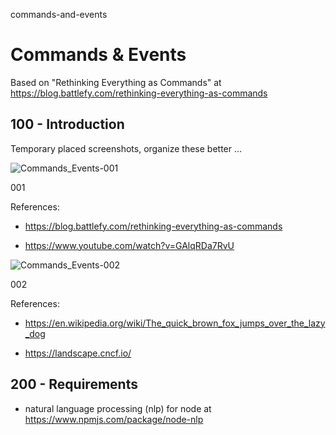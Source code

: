 commands-and-events
# Commands &amp; Events

Based on "Rethinking Everything as Commands" at https://blog.battlefy.com/rethinking-everything-as-commands

## 100 - Introduction

Temporary placed screenshots, organize these better ...

![Commands_Events-001](https://user-images.githubusercontent.com/1499433/197309032-27406bc3-7e2f-4c02-9095-edfc280149ff.png)

001

References:

- https://blog.battlefy.com/rethinking-everything-as-commands

- https://www.youtube.com/watch?v=GAlqRDa7RvU

![Commands_Events-002](https://user-images.githubusercontent.com/1499433/197309067-5dcc1300-783f-4793-a412-9a5050220cdc.png)

002

References:

- https://en.wikipedia.org/wiki/The_quick_brown_fox_jumps_over_the_lazy_dog

- https://landscape.cncf.io/

## 200 - Requirements

- natural language processing (nlp) for node at https://www.npmjs.com/package/node-nlp
